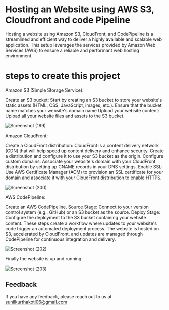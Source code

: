 
# Hosting an Website using AWS S3, Cloudfront and code Pipeline

Hosting a website using Amazon S3, CloudFront, and CodePipeline is a streamlined and efficient way to deliver a highly available and scalable web application. This setup leverages the services provided by Amazon Web Services (AWS) to ensure a reliable and performant web hosting environment. 



# steps to create this project

Amazon S3 (Simple Storage Service):

Create an S3 bucket: Start by creating an S3 bucket to store your website's static assets (HTML, CSS, JavaScript, images, etc.). Ensure that the bucket name matches your website's domain name 
Upload your website content: Upload all your website files and assets to the S3 bucket.

![Screenshot (199)](https://github.com/sunilkurthakoti/simple_aws_project/assets/131526336/cc3278d1-d116-4131-805b-c8c27e57afb5)


Amazon CloudFront:

Create a CloudFront distribution: CloudFront is a content delivery network (CDN) that will help speed up content delivery and enhance security. Create a distribution and configure it to use your S3 bucket as the origin.
Configure custom domains: Associate your website's domain with your CloudFront distribution by setting up CNAME records in your DNS settings.
Enable SSL: Use AWS Certificate Manager (ACM) to provision an SSL certificate for your domain and associate it with your CloudFront distribution to enable HTTPS.

![Screenshot (200)](https://github.com/sunilkurthakoti/simple_aws_project/assets/131526336/aa2d8807-5d07-4c6d-8af2-71476abf7118)


AWS CodePipeline:

Create an AWS CodePipeline.
Source Stage: Connect to your version control system (e.g., GitHub) or an S3 bucket as the source.
Deploy Stage: Configure the deployment to the S3 bucket containing your website content.
These steps create a workflow where updates to your website's code trigger an automated deployment process. The website is hosted on S3, accelerated by CloudFront, and updates are managed through CodePipeline for continuous integration and delivery.

![Screenshot (202)](https://github.com/sunilkurthakoti/simple_aws_project/assets/131526336/3d7864af-6df2-4af7-9526-62f28e30d849)


Finally the website is up and running

![Screenshot (203)](https://github.com/sunilkurthakoti/simple_aws_project/assets/131526336/d8e6b21b-ffd2-44ed-9377-c794d87eea4d)



## Feedback

If you have any feedback, please reach out to us at sunilkurthakoti06@gmail.com

